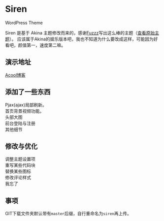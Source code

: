 # Siren
WordPress Theme

Siren 是基于 Akina 主题修改而来的，感谢[Fuzzz](http://www.akina.pw/)写出这么棒的主题（[查看原始主题](http://www.akina.pw/themeakina)）。
应该属于Akina的娱乐版本吧，我也不知道为什么要改成这样，可能因为好看吧，颜值第一，速度第二嘛。

## 演示地址

[Acool博客](http://iacool.com/)  

## 添加了一些东西
Pjax(ajax)局部刷新。<br>
首页背景视频功能。<br>
头部大图<br>
前台登陆与注册<br>
其他细节

## 修改与优化
调整主题设置项<br>
重写某些代码块<br>
替换某些图标<br>
修改评论样式<br>
我忘了

## 事项
GIT下载文件夹默认带有<code>master</code>后缀，自行重命名为<code>siren</code>再上传。
